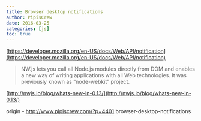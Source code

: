 ```yaml
---
title: Browser desktop notifications
author: PipisCrew
date: 2016-03-25
categories: [js]
toc: true
---
```


[https://developer.mozilla.org/en-US/docs/Web/API/notification](https://developer.mozilla.org/en-US/docs/Web/API/notification)

> NW.js lets you call all Node.js modules directly from DOM and enables a new way of writing applications with all Web technologies. It was previously known as “node-webkit” project.

[http://nwjs.io/blog/whats-new-in-0.13/](http://nwjs.io/blog/whats-new-in-0.13/)

origin - http://www.pipiscrew.com/?p=4401 browser-desktop-notifications